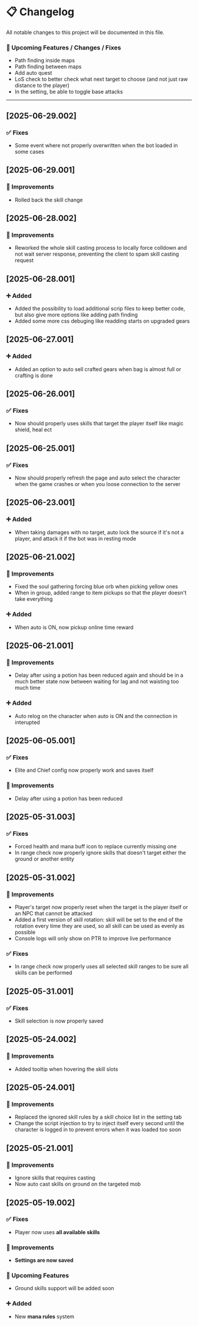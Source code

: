 # 📋 Changelog

All notable changes to this project will be documented in this file.

### 🔮 Upcoming Features / Changes / Fixes
- Path finding inside maps
- Path finding between maps
- Add auto quest
- LoS check to better check what next target to choose (and not just raw distance to the player)
- In the setting, be able to toggle base attacks

---

## [2025-06-29.002]

### ✅ Fixes
- Some event where not properly overwritten when the bot loaded in some cases


## [2025-06-29.001]

### 💾 Improvements
- Rolled back the skill change


## [2025-06-28.002]

### 💾 Improvements
- Reworked the whole skill casting process to locally force colldown and not wait server response, preventing the client to spam skill casting request


## [2025-06-28.001]

### ➕ Added
- Added the possibility to load additional scrip files to keep better code, but also give more options like adding path finding
- Added some more css debuging like readding starts on upgraded gears


## [2025-06-27.001]

### ➕ Added
- Added an option to auto sell crafted gears when bag is almost full or crafting is done


## [2025-06-26.001]

### ✅ Fixes
- Now should properly uses skills that target the player itself like magic shield, heal ect


## [2025-06-25.001]

### ✅ Fixes
- Now should properly refresh the page and auto select the character when the game crashes or when you loose connection to the server


## [2025-06-23.001]

### ➕ Added
- When taking damages with no target, auto lock the source if it's not a player, and attack it if the bot was in resting mode


## [2025-06-21.002]

### 💾 Improvements
- Fixed the soul gathering forcing blue orb when picking yellow ones
- When in group, added range to item pickups so that the player doesn't take everything

### ➕ Added
- When auto is ON, now pickup online time reward


## [2025-06-21.001]

### 💾 Improvements
- Delay after using a potion has been reduced again and should be in a much better state now between waiting for lag and not waisting too much time

### ➕ Added
- Auto relog on the character when auto is ON and the connection in interupted


## [2025-06-05.001]

### ✅ Fixes
- Elite and Chief config now properly work and saves itself

### 💾 Improvements
- Delay after using a potion has been reduced


## [2025-05-31.003]

### ✅ Fixes
- Forced health and mana buff icon to replace currently missing one
- In range check now properly ignore skills that doesn't target either the ground or another entity


## [2025-05-31.002]

### 💾 Improvements
- Player's target now properly reset when the target is the player itself or an NPC that cannot be attacked
- Added a first version of skill rotation: skill will be set to the end of the rotation every time they are used, so all skill can be used as evenly as possible
- Console logs will only show on PTR to improve live performance

### ✅ Fixes
- In range check now properly uses all selected skill ranges to be sure all skills can be performed


## [2025-05-31.001]

### ✅ Fixes
- Skill selection is now properly saved


## [2025-05-24.002]

### 💾 Improvements
- Added tooltip when hovering the skill slots


## [2025-05-24.001]

### 💾 Improvements
- Replaced the ignored skill rules by a skill choice list in the setting tab
- Change the script injection to try to inject itself every second until the character is logged in to prevent errors when it was loaded too soon


## [2025-05-21.001]

### 💾 Improvements
- Ignore skills that requires casting
- Now auto cast skills on ground on the targeted mob


## [2025-05-19.002]

### ✅ Fixes
- Player now uses **all available skills**

### 💾 Improvements
- **Settings are now saved**

### 🔮 Upcoming Features
- Ground skills support will be added soon

### ➕ Added
- New **mana rules** system
